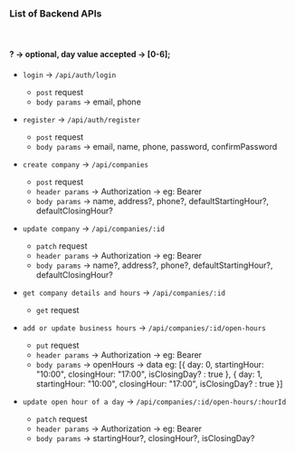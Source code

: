 ### List of Backend APIs

<br />

#### ? -> optional, day value accepted -> [0-6];

- `login` -> `/api/auth/login`

  - `post` request
  - `body params` -> email, phone

- `register` -> `/api/auth/register`

  - `post` request
  - `body params` -> email, name, phone, password, confirmPassword

- `create company` -> `/api/companies`

  - `post` request
  - `header params` -> Authorization -> eg: Bearer <token>
  - `body params` -> name, address?, phone?, defaultStartingHour?, defaultClosingHour?

- `update company` -> `/api/companies/:id`

  - `patch` request
  - `header params` -> Authorization -> eg: Bearer <token>
  - `body params` -> name?, address?, phone?, defaultStartingHour?, defaultClosingHour?

- `get company details and hours` -> `/api/companies/:id`

  - `get` request

- `add or update business hours` -> `/api/companies/:id/open-hours`

  - `put` request
  - `header params` -> Authorization -> eg: Bearer <token>
  - `body params` -> openHours -> data eg:
    [{
    day: 0,
    startingHour: "10:00",
    closingHour: "17:00",
    isClosingDay? : true
    },
    {
    day: 1,
    startingHour: "10:00",
    closingHour: "17:00",
    isClosingDay? : true
    }]

- `update open hour of a day` -> `/api/companies/:id/open-hours/:hourId`
  - `patch` request
  - `header params` -> Authorization -> eg: Bearer <token>
  - `body params` -> startingHour?, closingHour?, isClosingDay?
